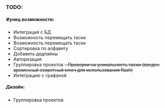 ### TODO:

##### Функц возможности:

- Интеграция с БД
- Возможность перемещать таски
- Возможность перемещать таски
- Сортировка по алфавиту
- Добавить дедлайны
- Авторизация
- Группировка проектов
~~- Проверки на уникальность таски (введен временный секретный ключ для использования flash)~~
- Интеграцию с графаной

##### Дизайн:

- Группировка проектов

